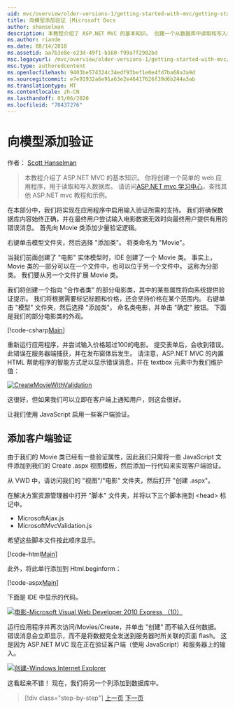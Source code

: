 ```yaml
---
uid: mvc/overview/older-versions-1/getting-started-with-mvc/getting-started-with-mvc-part7
title: 向模型添加验证 |Microsoft Docs
author: shanselman
description: 本教程介绍了 ASP.NET MVC 的基本知识。 创建一个从数据库中读取和写入数据的简单 web 应用程序。
ms.author: riande
ms.date: 08/14/2010
ms.assetid: aa7b3e8e-e23d-49f1-b160-f99a7f2982bd
msc.legacyurl: /mvc/overview/older-versions-1/getting-started-with-mvc/getting-started-with-mvc-part7
msc.type: authoredcontent
ms.openlocfilehash: 9403be574324c34edf93bef1e0e4fd7ba68a3a9d
ms.sourcegitcommit: e7e91932a6e91a63e2e46417626f39d6b244a3ab
ms.translationtype: MT
ms.contentlocale: zh-CN
ms.lasthandoff: 03/06/2020
ms.locfileid: "78437276"
---
```

# <a name="adding-validation-to-the-model"></a>向模型添加验证

作者： [Scott Hanselman](https://github.com/shanselman)

> 本教程介绍了 ASP.NET MVC 的基本知识。 你将创建一个简单的 web 应用程序，用于读取和写入数据库。 请访问[ASP.NET mvc 学习中心](../../../index.md)，查找其他 ASP.NET mvc 教程和示例。

在本部分中，我们将实现在应用程序中启用输入验证所需的支持。 我们将确保数据库内容始终正确，并在最终用户尝试输入电影数据无效时向最终用户提供有用的错误消息。 首先向 Movie 类添加少量验证逻辑。

右键单击模型文件夹，然后选择 "添加类"。 将类命名为 "Movie"。

当我们前面创建了 "电影" 实体模型时，IDE 创建了一个 Movie 类。 事实上，Movie 类的一部分可以在一个文件中，也可以位于另一个文件中。 这称为分部类。 我们要从另一个文件扩展 Movie 类。

我们将创建一个指向 "合作者类" 的部分电影类，其中的某些属性将向系统提供验证提示。 我们将根据需要标记标题和价格，还会坚持价格在某个范围内。 右键单击 "模型" 文件夹，然后选择 "添加类"。 命名类电影，并单击 "确定" 按钮。 下面是我们的部分电影类的外观。

[!code-csharp[Main](getting-started-with-mvc-part7/samples/sample1.cs)]

重新运行应用程序，并尝试输入价格超过100的电影。 提交表单后，会收到错误。 此错误在服务器端捕获，并在发布窗体后发生。 请注意，ASP.NET MVC 的内置 HTML 帮助程序的智能方式足以显示错误消息，并在 textbox 元素中为我们维护值：

[![CreateMovieWithValidation](getting-started-with-mvc-part7/_static/image2.png)](getting-started-with-mvc-part7/_static/image1.png)

这很好，但如果我们可以立即在客户端上通知用户，则这会很好。

让我们使用 JavaScript 启用一些客户端验证。

## <a name="adding-client-side-validation"></a>添加客户端验证

由于我们的 Movie 类已经有一些验证属性，因此我们只需将一些 JavaScript 文件添加到我们的 Create .aspx 视图模板，然后添加一行代码来实现客户端验证。

从 VWD 中，请访问我们的 "视图"/"电影" 文件夹，然后打开 "创建 .aspx"。

在解决方案资源管理器中打开 "脚本" 文件夹，并将以下三个脚本拖到 &lt;head&gt; 标记中。

- MicrosoftAjax.js
- MicrosoftMvcValidation.js

希望这些脚本文件按此顺序显示。

[!code-html[Main](getting-started-with-mvc-part7/samples/sample2.html)]

此外，将此单行添加到 Html.beginform：

[!code-aspx[Main](getting-started-with-mvc-part7/samples/sample3.aspx)]

下面是 IDE 中显示的代码。

[![电影-Microsoft Visual Web Developer 2010 Express （10）](getting-started-with-mvc-part7/_static/image4.png)](getting-started-with-mvc-part7/_static/image3.png)

运行应用程序并再次访问/Movies/Create，并单击 "创建" 而不输入任何数据。 错误消息会立即显示，而不是将数据完全发送到服务器时所关联的页面 flash。 这是因为 ASP.NET MVC 现在正在验证客户端（使用 JavaScript）和服务器上的输入。

[![创建-Windows Internet Explorer](getting-started-with-mvc-part7/_static/image6.png)](getting-started-with-mvc-part7/_static/image5.png)

这看起来不错！ 现在，我们将另一个列添加到数据库中。

> [!div class="step-by-step"]
> [上一页](getting-started-with-mvc-part6.md)
> [下一页](getting-started-with-mvc-part8.md)
